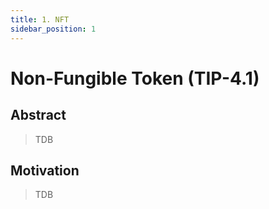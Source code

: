 ```yaml
---
title: 1. NFT
sidebar_position: 1
---
```


# Non-Fungible Token (TIP-4.1)

## Abstract

> TDB

## Motivation

> TDB
